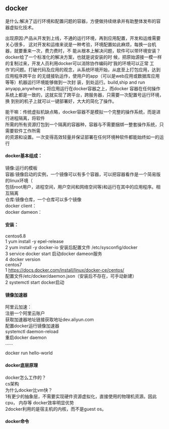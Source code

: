 ## docker
是什么:解决了运行环境和配置问题的容器，方便做持续继承并有助整体发布的容器虚拟化技术。

出现原因:产品从开发到上线，不通的运行环境，再到应用配置，开发和运维需要关心很多，
这对开发和运维来说是一种考验，环境配置如此麻烦，每换一台机器，就要重来一次，费力费时，不
能从根本上解决问题，软件可以带环境安装？docker给了一个标准化的解决方案，也就是说安装的时
候，把原始源接一模一样的复制过来，开发人员利用docker可以消除协作编码时‘我的环境可以正常
工作’的问题。打破代码及应用的观念，从系统环境开始，从底至上打包应用，达到应用程序跨平台
的无缝接轨运作，使用户的app（可以是web应用或数据库应用等等）机器运行环境能够做到一次封
装，到处运行。build,ship and run anyapp,anywhere；将应用运行在docker容器之上，而docker
容器在任何操作系统上都是一致的，这就实现了跨平台，跨服务器，只需要一次配置号运行环境，换
到别的机子上就可以一键部署好，大大的简化了操作。

能干嘛：传统虚拟机缺点略，docker容器不是模拟一个完整的操作系统，而是进行进程隔离，将软件  
所需的所有资源打包到一个隔离的容器种，容器与不需要捆绑一整套操作系统，只需要软件工作所需  
的资源和设置。一次变得高效轻量并保证部署在任何环境种软件都能始终如一的运行  

#### docker基本组成：
 镜像:运行的模板  
 容器:镜像启动的实例，一个镜像可以有多个容器，可以把容器看作是一个简易版的linux环境（  
      包括root用户，进程空间，用户空间和网络空间等)和运行在其中的应用程序。相互隔离  
 仓库:镜像仓库，一个仓库可以多个镜像  
 docker client：  
 docker dameon：  

#### 安装：  
centos6.8  
1 yum install -y epel-release  
2 yum install -y docker-io 安装后配置文件 /etc/sysconfig/docker  
3 service docker start 启动docker dameon服务   
4 docker version  
centos7  
1 https://docs.docker.com/install/linux/docker-ce/centos/  
 配置文件/etc/docker/daemon.json（安装后不存在，可手动新建）  
2 systemctl start docker启动  

#### 镜像加速器  
阿里云加速：  
  注册一个阿里云账户  
  获取加速器地址链接获取地址dev.aliyun.com  
  配置docker运行镜像加速器  
  systemctl daemon-reload  
  重启docker daemon  
......  

docker run hello-world  

#### docker底层原理  
docker怎么工作的？  
cs架构  
为什么docker比vm快？  
1有更少的抽象层，不需要实现硬件资源虚拟化，直接使用的物理机资源。因此cpu，
内存等 docker效率明显优势  
2docker利用的是宿主机的内核，而不是guest os。  

#### docker命令  

